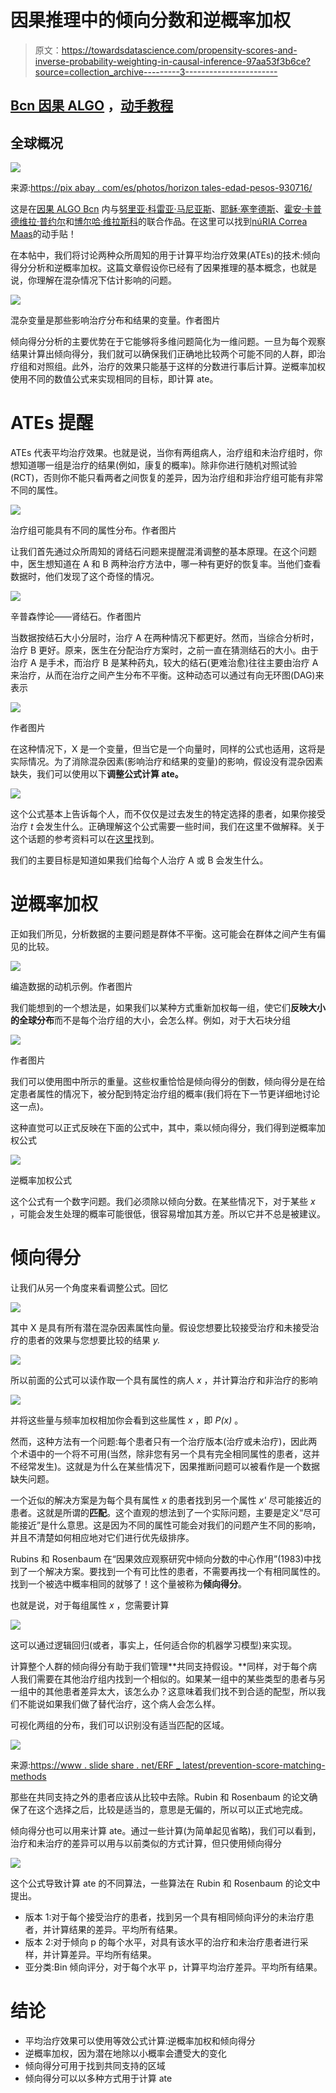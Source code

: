 # 因果推理中的倾向分数和逆概率加权

> 原文：<https://towardsdatascience.com/propensity-scores-and-inverse-probability-weighting-in-causal-inference-97aa53f3b6ce?source=collection_archive---------3----------------------->

## [Bcn 因果 ALGO](https://towardsdatascience.com/tagged/bcn-causal-algo) ，[动手教程](https://towardsdatascience.com/tagged/hands-on-tutorials)

## 全球概况

![](img/0398849fd19f847d15a5e52aabf4721b.png)

来源:[https://pix abay . com/es/photos/horizon tales-edad-pesos-930716/](https://pixabay.com/es/photos/horizontales-edad-pesos-930716/)

这是在[因果 ALGO Bcn](https://medium.com/u/5637a0e9712?source=post_page-----97aa53f3b6ce--------------------------------) 内与[努里亚·科雷亚·马尼亚斯](https://medium.com/u/c05c0c26d946?source=post_page-----97aa53f3b6ce--------------------------------)、[耶稣·塞奎德斯](https://medium.com/u/b3fed4bbda55?source=post_page-----97aa53f3b6ce--------------------------------)、[霍安·卡普德维拉·普约尔](https://medium.com/u/57efda3708cd?source=post_page-----97aa53f3b6ce--------------------------------)和[博尔哈·维拉斯科](https://medium.com/u/cd162631459a?source=post_page-----97aa53f3b6ce--------------------------------)的联合作品。在这里可以找到[núRIA Correa Maas](https://medium.com/u/c05c0c26d946?source=post_page-----97aa53f3b6ce--------------------------------)的动手贴！

在本帖中，我们将讨论两种众所周知的用于计算平均治疗效果(ATEs)的技术:倾向得分分析和逆概率加权。这篇文章假设你已经有了因果推理的基本概念，也就是说，你理解在混杂情况下估计影响的问题。

![](img/f4bbabd08351295aa5cd572b18b3db68.png)

混杂变量是那些影响治疗分布和结果的变量。作者图片

倾向得分分析的主要优势在于它能够将多维问题简化为一维问题。一旦为每个观察结果计算出倾向得分，我们就可以确保我们正确地比较两个可能不同的人群，即治疗组和对照组。此外，治疗的效果只能基于这样的分数进行事后计算。逆概率加权使用不同的数值公式来实现相同的目标，即计算 ate。

# ATEs 提醒

ATEs 代表平均治疗效果。也就是说，当你有两组病人，治疗组和未治疗组时，你想知道哪一组是治疗的结果(例如，康复的概率)。除非你进行随机对照试验(RCT)，否则你不能只看两者之间恢复的差异，因为治疗组和非治疗组可能有非常不同的属性。

![](img/20922e77482014ac07bba3dee60902ab.png)

治疗组可能具有不同的属性分布。作者图片

让我们首先通过众所周知的肾结石问题来提醒混淆调整的基本原理。在这个问题中，医生想知道在 A 和 B 两种治疗方法中，哪一种有更好的恢复率。当他们查看数据时，他们发现了这个奇怪的情况。

![](img/7c158188718c4ee8a5149982040a5abb.png)

辛普森悖论——肾结石。作者图片

当数据按结石大小分层时，治疗 A 在两种情况下都更好。然而，当综合分析时，治疗 B 更好。原来，医生在分配治疗方案时，之前一直在猜测结石的大小。由于治疗 A 是手术，而治疗 B 是某种药丸，较大的结石(更难治愈)往往主要由治疗 A 来治疗，从而在治疗之间产生分布不平衡。这种动态可以通过有向无环图(DAG)来表示

![](img/e036d98f895e13537b55f2d87973c620.png)

作者图片

在这种情况下，X 是一个变量，但当它是一个向量时，同样的公式也适用，这将是实际情况。为了消除混杂因素(影响治疗和结果的变量)的影响，假设没有混杂因素缺失，我们可以使用以下**调整公式计算 ate。**

![](img/0ebf2884ba892014722d1c4aee3af480.png)

这个公式基本上告诉每个人，而不仅仅是过去发生的特定选择的患者，如果你接受治疗 *t* 会发生什么。正确理解这个公式需要一些时间，我们在这里不做解释。关于这个话题的参考资料可以在[这里](http://bayes.cs.ucla.edu/PRIMER/)找到。

我们的主要目标是知道如果我们给每个人治疗 A 或 B 会发生什么。

# 逆概率加权

正如我们所见，分析数据的主要问题是群体不平衡。这可能会在群体之间产生有偏见的比较。

![](img/9a634f3ea9679b82511a9c00ade623da.png)

编造数据的动机示例。作者图片

我们能想到的一个想法是，如果我们以某种方式重新加权每一组，使它们**反映大小的全球分布**而不是每个治疗组的大小，会怎么样。例如，对于大石块分组

![](img/4645c014010ea01afe4795139263c16b.png)

作者图片

我们可以使用图中所示的重量。这些权重恰恰是倾向得分的倒数，倾向得分是在给定患者属性的情况下，被分配到特定治疗组的概率(我们将在下一节更详细地讨论这一点)。

这种直觉可以正式反映在下面的公式中，其中，乘以倾向得分，我们得到逆概率加权公式

![](img/0cbda5c0c5c9815414ff752b95d9babd.png)

逆概率加权公式

这个公式有一个数字问题。我们必须除以倾向分数。在某些情况下，对于某些 *x* ，可能会发生处理的概率可能很低，很容易增加其方差。所以它并不总是被建议。

# 倾向得分

让我们从另一个角度来看调整公式。回忆

![](img/0ebf2884ba892014722d1c4aee3af480.png)

其中 X 是具有所有潜在混杂因素属性向量。假设您想要比较接受治疗和未接受治疗的患者的效果与您想要比较的结果 *y.*

![](img/2943be9dfabba65d7d5bd72237d0cdb1.png)

所以前面的公式可以读作取一个具有属性的病人 *x* ，并计算治疗和非治疗的影响

![](img/291adff2d8145fb0d045b037a9d9f959.png)

并将这些量与频率加权相加你会看到这些属性 *x* ，即 *P(x)* 。

然而，这种方法有一个问题:每个患者只有一个治疗版本(治疗或未治疗)，因此两个术语中的一个将不可用(当然，除非您有另一个具有完全相同属性的患者，这并不经常发生)。这就是为什么在某些情况下，因果推断问题可以被看作是一个数据缺失问题。

一个近似的解决方案是为每个具有属性 *x* 的患者找到另一个属性 *x'* 尽可能接近的患者。这就是所谓的**匹配**。这个直观的想法到了一个实际问题，主要是定义“尽可能接近”是什么意思。这是因为不同的属性可能会对我们的问题产生不同的影响，并且不清楚如何相应地对它们进行优先级排序。

Rubins 和 Rosenbaum 在“因果效应观察研究中倾向分数的中心作用”(1983)中找到了一个解决方案。要找到一个有可比性的患者，不需要再找一个有相同属性的。找到一个被选中概率相同的就够了！这个量被称为**倾向得分**。

也就是说，对于每组属性 *x* ，您需要计算

![](img/9d1a34ff0d4ff5209e0f01944768b6bd.png)

这可以通过逻辑回归(或者，事实上，任何适合你的机器学习模型)来实现。

计算整个人群的倾向得分有助于我们管理**共同支持假设。**同样，对于每个病人我们需要在其他治疗组内找到一个相似的。如果某一组中的某些类型的患者与另一组中的其他患者差异太大，该怎么办？这意味着我们找不到合适的配型，所以我们不能说如果我们做了替代治疗，这个病人会怎么样。

可视化两组的分布，我们可以识别没有适当匹配的区域。

![](img/0e6f152e2311772ad01eb6be0092464f.png)

来源:[https://www . slide share . net/ERF _ latest/prevention-score-matching-methods](https://www.slideshare.net/erf_latest/propensity-score-matching-methods)

那些在共同支持之外的患者应该从比较中去除。Rubin 和 Rosenbaum 的论文确保了在这个选择之后，比较是适当的，意思是无偏的，所以可以正式地完成。

倾向得分也可以用来计算 ate。通过一些计算(为简单起见省略)，我们可以看到，治疗和未治疗的差异可以用与以前类似的方式计算，但只使用倾向得分

![](img/3256a7939943b241755f41e4c0889e0d.png)

这个公式导致计算 ate 的不同算法，一些算法在 Rubin 和 Rosenbaum 的论文中提出。

*   版本 1:对于每个接受治疗的患者，找到另一个具有相同倾向评分的未治疗患者，并计算结果的差异。平均所有结果。
*   版本 2:对于倾向 p 的每个水平，对具有该水平的治疗和未治疗患者进行采样，并计算差异。平均所有结果。
*   亚分类:Bin 倾向评分，对于每个水平 p，计算平均治疗差异。平均所有结果。

# 结论

*   平均治疗效果可以使用等效公式计算:逆概率加权和倾向得分
*   逆概率加权，因为潜在地除以小概率会遭受大的变化
*   倾向得分可用于找到共同支持的区域
*   倾向得分可以以多种方式用于计算 ate